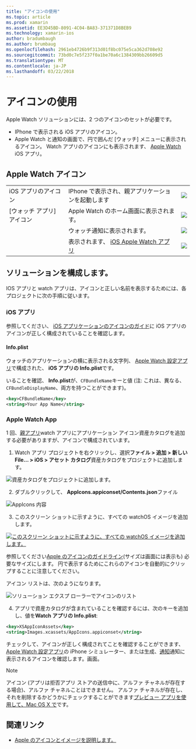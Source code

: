 ```yaml
---
title: "アイコンの使用"
ms.topic: article
ms.prod: xamarin
ms.assetid: EE3D45BD-8091-4C04-BA83-371371D8BEB9
ms.technology: xamarin-ios
author: bradumbaugh
ms.author: brumbaug
ms.openlocfilehash: 2961eb4726b9f313d01f8bc075e5ca362d708e92
ms.sourcegitcommit: 73bd0c7e5f237f0a1be70a6c1384309bb26609d5
ms.translationtype: MT
ms.contentlocale: ja-JP
ms.lasthandoff: 03/22/2018
---
```

# <a name="working-with-icons"></a>アイコンの使用

Apple Watch ソリューションには、2 つのアイコンのセットが必要です。

* IPhone で表示される iOS アプリのアイコン。
* Apple Watch と通知の画面で、円で囲んだ [ウォッチ] メニューに表示されるアイコン。 Watch アプリのアイコンにも表示されます、 [Apple Watch](~/ios/watchos/app-fundamentals/settings.md) iOS アプリ。

## <a name="apple-watch-icons"></a>Apple Watch アイコン

| | | |
|-|-|-|
|iOS アプリのアイコン|IPhone で表示され、親アプリケーションを起動します|![](icons-images/icon-ios.png)|
|[ウォッチ アプリ] アイコン|Apple Watch のホーム画面に表示されます。|![](icons-images/icon-home.png)|
||ウォッチ通知に表示されます。|![](icons-images/notification-icon.png)|
||表示されます、 [iOS Apple Watch アプリ](~/ios/watchos/app-fundamentals/settings.md)|![](icons-images/watch-app-sml.png)|

## <a name="configuring-your-solution"></a>ソリューションを構成します。

IOS アプリと watch アプリは、アイコンと正しい名前を表示するためには、各プロジェクトに次の手順に従います。

### <a name="ios-app"></a>iOS アプリ

参照してください、 [iOS アプリケーションのアイコンのガイド](~/ios/app-fundamentals/images-icons/app-icons.md)に iOS アプリのアイコンが正しく構成されていることを確認します。

#### <a name="infoplist"></a>Info.plist

ウォッチのアプリケーションの横に表示される文字列、 [Apple Watch 設定アプリ](~/ios/watchos/app-fundamentals/settings.md)で構成された、 **iOS アプリの Info.plist**です。

いることを確認、 **Info.plist**が、`CFBundleName`キーと値 (注: これは、異なる、 `CFBundleDisplayName`、両方を持つことができます)。

```xml
<key>CFBundleName</key>
<string>Your App Name</string>
```

### <a name="apple-watch-app"></a>Apple Watch App

1 回、[親アプリ](~/ios/watchos/app-fundamentals/parent-app.md)watch アプリにアプリケーション アイコン資産カタログを追加する必要がありますが、アイコンで構成されています。

1. Watch アプリ プロジェクトを右クリックし、選択**ファイル > 追加 > 新しい File… > iOS > アセット カタログ**資産カタログをプロジェクトに追加します。

 ![](icons-images/newasset.png "資産カタログをプロジェクトに追加します。")

2. ダブルクリックして、 **AppIcons.appiconset/Contents.json**ファイル

  ![](icons-images/xcassets-iconset-sml.png "AppIcons 内容")

3. このスクリーン ショットに示すように、すべての watchOS イメージを追加します。

  [![](icons-images/appicons-sml.png "このスクリーン ショットに示すように、すべての watchOS イメージを追加します。")](icons-images/appicons.png#lightbox)

  参照してください[Apple のアイコンのガイドライン](https://developer.apple.com/library/prerelease/ios/documentation/UserExperience/Conceptual/WatchHumanInterfaceGuidelines/IconandImageSizes.html)(サイズは画面には表示も) 必要なサイズにします。 円で表示するためにこれらのアイコンを自動的にクリップすることに注意してください。

  アイコン リストは、次のようになります。

  ![](icons-images/xcassets-complete-sml.png "ソリューション エクスプ ローラーでアイコンのリスト")

4. アプリで資産カタログが含まれていることを確認するには、次のキーを追加し、値を**Watch アプリの Info.plist**:

```xml
<key>XSAppIconAssets</key>
<string>Images.xcassets/AppIcons.appiconset</string>
```

チェックして、アイコンが正しく構成されてことを確認することができます、 [Apple Watch 設定アプリ](~/ios/watchos/app-fundamentals/settings.md)の iPhone シミュレーター、または生成、[通知](~/ios/watchos/platform/notifications.md)通知に表示されるアイコンを確認します。画面。

> [!NOTE]
> アイコン (アプリは拒否アプリ ストアの送信中に、アルファ チャネルが存在する場合)、アルファ チャネルことはできません。 アルファ チャネルが存在し、それを削除するかどうかにチェックすることができます[プレビュー アプリを使用して、Mac OS X で](~/ios/watchos/troubleshooting.md#noalpha)です。


## <a name="related-links"></a>関連リンク

- [Apple のアイコンとイメージを説明します。](https://developer.apple.com/library/prerelease/ios/documentation/UserExperience/Conceptual/WatchHumanInterfaceGuidelines/IconandImageSizes.html)
